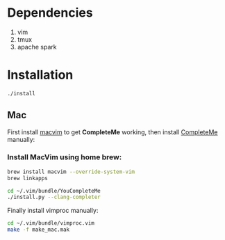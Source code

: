 # Dependencies
1. vim
2. tmux
3. apache spark

# Installation

```bash
./install
```

## Mac
First install [macvim](https://github.com/macvim-dev/macvim/releases) to get **CompleteMe** working,
then install [CompleteMe](https://github.com/Valloric/YouCompleteMe#mac-os-x-super-quick-installation) manually:

### Install MacVim using home brew:

```bash
brew install macvim --override-system-vim
brew linkapps
```

```bash
cd ~/.vim/bundle/YouCompleteMe
./install.py --clang-completer
```

Finally install vimproc manually:

```bash
cd ~/.vim/bundle/vimproc.vim
make -f make_mac.mak
```


